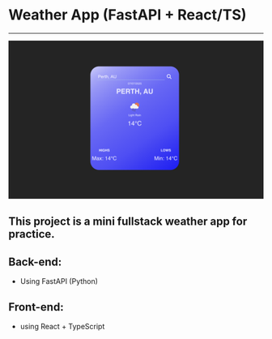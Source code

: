 # Weather App (FastAPI + React/TS)

---
![demo](front.png)


## This project is a mini fullstack weather app for practice.

## Back-end:
- Using FastAPI (Python)

## Front-end:
- using React + TypeScript 


